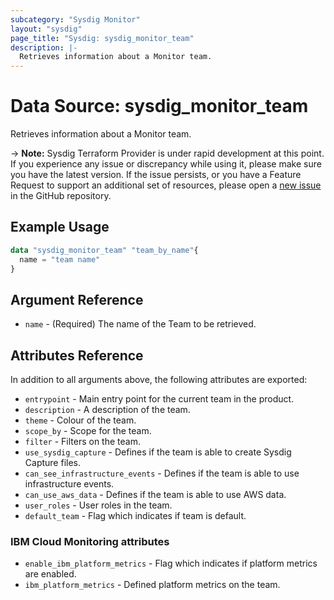 ```yaml
---
subcategory: "Sysdig Monitor"
layout: "sysdig"
page_title: "Sysdig: sysdig_monitor_team"
description: |-
  Retrieves information about a Monitor team.
---
```


# Data Source: sysdig_monitor_team

Retrieves information about a Monitor team.

-> **Note:** Sysdig Terraform Provider is under rapid development at this point. If you experience any issue or discrepancy while using it, please make sure you have the latest version. If the issue persists, or you have a Feature Request to support an additional set of resources, please open a [new issue](https://github.com/sysdiglabs/terraform-provider-sysdig/issues/new) in the GitHub repository.

## Example Usage

```terraform
data "sysdig_monitor_team" "team_by_name"{
  name = "team name"
}
```


## Argument Reference

* `name` - (Required) The name of the Team to be retrieved.

## Attributes Reference

In addition to all arguments above, the following attributes are exported:

* `entrypoint` - Main entry point for the current team in the product.
* `description` - A description of the team.
* `theme` - Colour of the team.
* `scope_by` - Scope for the team.
* `filter` - Filters on the team.
* `use_sysdig_capture` -  Defines if the team is able to create Sysdig Capture files.
* `can_see_infrastructure_events` - Defines if the team is able to use infrastructure events.
* `can_use_aws_data` - Defines if the team is able to use AWS data.
* `user_roles` - User roles in the team.
* `default_team` - Flag which indicates if team is default.

### IBM Cloud Monitoring attributes
* `enable_ibm_platform_metrics` - Flag which indicates if platform metrics are enabled.
* `ibm_platform_metrics` - Defined platform metrics on the team.

